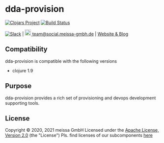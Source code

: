 # dda-provision
[![Clojars Project](https://img.shields.io/clojars/v/dda/dda-provision.svg)](https://clojars.org/dda/dda-provision)
[![Build Status](https://travis-ci.org/DomainDrivenArchitecture/dda-provision.svg?branch=master)](https://travis-ci.org/DomainDrivenArchitecture/dda-provision)

[![Slack](https://img.shields.io/badge/chat-clojurians-green.svg?style=flat)](https://clojurians.slack.com/messages/#dda-pallet/) | [<img src="https://meissa-gmbh.de/img/community/Mastodon_Logotype.svg" width=20 alt="team@social.meissa-gmbh.de"> team@social.meissa-gmbh.de](https://social.meissa-gmbh.de/@team) | [Website & Blog](https://domaindrivenarchitecture.org)

## Compatibility

dda-provision is compatible with the following versions
 * clojure 1.9

## Purpose

dda-provision provides a rich set of provisioning and devops development supporting tools.

## License

Copyright © 2020, 2021 meissa GmbH
Licensed under the [Apache License, Version 2.0](LICENSE) (the "License")
Pls. find licenses of our subcomponents [here](doc/SUBCOMPONENT_LICENSE)

